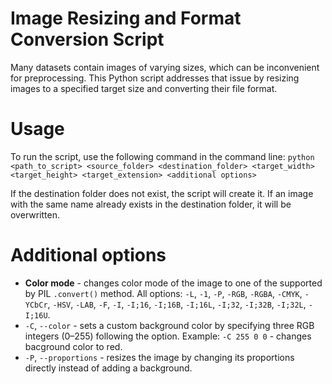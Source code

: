 # Image Resizing and Format Conversion Script
Many datasets contain images of varying sizes, which can be inconvenient for preprocessing. This Python script addresses that issue by resizing images to a specified target size and converting their file format.

# Usage
To run the script, use the following command in the command line:
`python <path_to_script> <source_folder> <destination_folder> <target_width> <target_height> <target_extension> <additional options>`

If the destination folder does not exist, the script will create it. If an image with the same name already exists in the destination folder, it will be overwritten.

# Additional options

- **Color mode** - changes color mode of the image to one of the supported by PIL `.convert()` method. All options: `-L`, `-1`, `-P`, `-RGB`, `-RGBA`, `-CMYK`, `-YCbCr`, `-HSV`, `-LAB`, `-F`, `-I`, `-I;16`, `-I;16B`, `-I;16L`, `-I;32`, `-I;32B`, `-I;32L`, `-I;16U`.
- `-C`, `--color` -  sets a custom background color by specifying three RGB integers (0–255) following the option. Example: `-C 255 0 0` - changes bacground color to red.
- `-P`, `--proportions` -  resizes the image by changing its proportions directly instead of adding a background.








